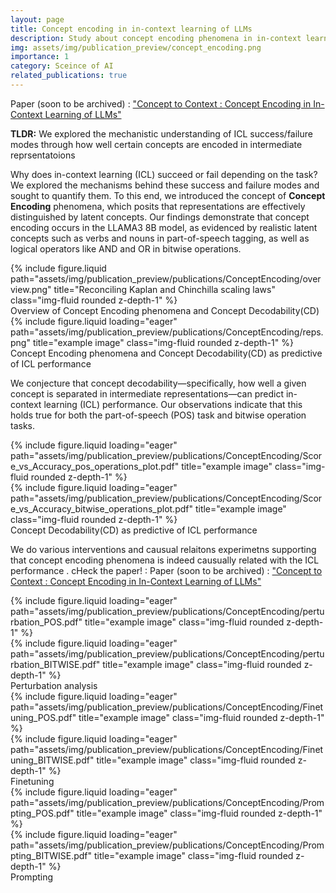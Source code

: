 ```yaml
---
layout: page
title: Concept encoding in in-context learning of LLMs
description: Study about concept encoding phenomena in in-context learning of LLMs and how to interpret ICL sucess and failure modes.
img: assets/img/publication_preview/concept_encoding.png
importance: 1
category: Sceince of AI
related_publications: true
---
```


Paper (soon to be archived) : <a href="https://drive.google.com/file/d/14e3DBsKpuRdav9lA_Wkfg8FI1mi5iMZn/view?usp=sharing">"Concept to Context : Concept Encoding in In-Context Learning of LLMs"</a>

**TLDR:** We explored the mechanistic understanding of ICL success/failure modes through how well certain concepts are encoded in intermediate reprsentatoions


Why does in-context learning (ICL) succeed or fail depending on the task? We explored the mechanisms behind these success and failure modes and sought to quantify them. To this end, we introduced the concept of **Concept Encoding** phenomena, which posits that representations are effectively distinguished by latent concepts. Our findings demonstrate that concept encoding occurs in the LLAMA3 8B model, as evidenced by realistic latent concepts such as verbs and nouns in part-of-speech tagging, as well as logical operators like AND and OR in bitwise operations.

<div class="row justify-content-sm-center">
    <div class="col-sm-8 mt-3 mt-md-0">
        {% include figure.liquid path="assets/img/publication_preview/publications/ConceptEncoding/overview.png" title="Reconciling Kaplan and Chinchilla scaling laws" class="img-fluid rounded z-depth-1" %}
    </div>
</div>
<div class="caption">
    Overview of Concept Encoding phenomena and Concept Decodability(CD)
</div>

<div class="row">
    <div class="col-sm-6 mt-6 mt-md-0">
        {% include figure.liquid loading="eager" path="assets/img/publication_preview/publications/ConceptEncoding/reps.png" title="example image" class="img-fluid rounded z-depth-1" %}
    </div>
</div>
<div class="caption">
    Concept Encoding phenomena and Concept Decodability(CD) as predictive of ICL performance
</div>


We conjecture that concept decodability—specifically, how well a given concept is separated in intermediate representations—can predict in-context learning (ICL) performance. Our observations indicate that this holds true for both the part-of-speech (POS) task and bitwise operation tasks.

<div class="row">
    <div class="col-sm-6 mt-6 mt-md-0">
        {% include figure.liquid loading="eager" path="assets/img/publication_preview/publications/ConceptEncoding/Score_vs_Accuracy_pos_operations_plot.pdf" title="example image" class="img-fluid rounded z-depth-1" %}
    </div>
    <div class="col-sm-6 mt-6 mt-md-0">
        {% include figure.liquid loading="eager" path="assets/img/publication_preview/publications/ConceptEncoding/Score_vs_Accuracy_bitwise_operations_plot.pdf" title="example image" class="img-fluid rounded z-depth-1" %}
    </div>
</div>
<div class="caption">
    Concept Decodability(CD) as predictive of ICL performance
</div>



We do various interventions and causual relaitons experimetns supporting that concept encoding phenomena is indeed causually related with the ICL performance . cHeck the paper! : Paper (soon to be archived) : <a href="https://drive.google.com/file/d/14e3DBsKpuRdav9lA_Wkfg8FI1mi5iMZn/view?usp=sharing">"Concept to Context : Concept Encoding in In-Context Learning of LLMs"</a>


<div class="row">
    <div class="col-sm-6 mt-3 mt-md-0">
        {% include figure.liquid loading="eager" path="assets/img/publication_preview/publications/ConceptEncoding/perturbation_POS.pdf" title="example image" class="img-fluid rounded z-depth-1" %}
    </div>
    <div class="col-sm-6 mt-3 mt-md-0">
        {% include figure.liquid loading="eager" path="assets/img/publication_preview/publications/ConceptEncoding/perturbation_BITWISE.pdf" title="example image" class="img-fluid rounded z-depth-1" %}
    </div>
</div>
<div class="caption">
    Perturbation analysis 
</div>

<div class="row">
    <div class="col-sm-6 mt-3 mt-md-0">
        {% include figure.liquid loading="eager" path="assets/img/publication_preview/publications/ConceptEncoding/Finetuning_POS.pdf" title="example image" class="img-fluid rounded z-depth-1" %}
    </div>
    <div class="col-sm-6 mt-3 mt-md-0">
        {% include figure.liquid loading="eager" path="assets/img/publication_preview/publications/ConceptEncoding/Finetuning_BITWISE.pdf" title="example image" class="img-fluid rounded z-depth-1" %}
    </div>
</div>
<div class="caption">
    Finetuning
</div>


<div class="row">
    <div class="col-sm-6 mt-3 mt-md-0">
        {% include figure.liquid loading="eager" path="assets/img/publication_preview/publications/ConceptEncoding/Prompting_POS.pdf" title="example image" class="img-fluid rounded z-depth-1" %}
    </div>
    <div class="col-sm-6 mt-3 mt-md-0">
        {% include figure.liquid loading="eager" path="assets/img/publication_preview/publications/ConceptEncoding/Prompting_BITWISE.pdf" title="example image" class="img-fluid rounded z-depth-1" %}
    </div>
</div>
<div class="caption">
     Prompting
</div>
